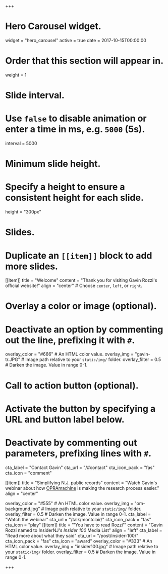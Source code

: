 +++
# Hero Carousel widget.
widget = "hero_carousel"
active = true
date = 2017-10-15T00:00:00

# Order that this section will appear in.
weight = 1

# Slide interval.
# Use `false` to disable animation or enter a time in ms, e.g. `5000` (5s).
interval = 5000

# Minimum slide height.
# Specify a height to ensure a consistent height for each slide.
height = "300px"

# Slides.
# Duplicate an `[[item]]` block to add more slides.
[[item]]
  title = "Welcome"
  content = "Thank you for visiting Gavin Rozzi's official website!"
  align = "center"  # Choose `center`, `left`, or `right`.

  # Overlay a color or image (optional).
  #   Deactivate an option by commenting out the line, prefixing it with `#`.
  overlay_color = "#666"  # An HTML color value.
  overlay_img = "gavin-tr.JPG"  # Image path relative to your `static/img/` folder.
  overlay_filter = 0.5  # Darken the image. Value in range 0-1.

  # Call to action button (optional).
  #   Activate the button by specifying a URL and button label below.
  #   Deactivate by commenting out parameters, prefixing lines with `#`.
  cta_label = "Contact Gavin"
  cta_url = "/#contact"
  cta_icon_pack = "fas"
  cta_icon = "comment"

[[item]]
  title = "Simplifying N.J. public records"
  content = "Watch Gavin's webinar about how [OPRAmachine](/project/opramachine) is making the research process easier."
  align = "center"

  overlay_color = "#555"  # An HTML color value.
  overlay_img = "om-background.jpg"  # Image path relative to your `static/img/` folder.
  overlay_filter = 0.5  # Darken the image. Value in range 0-1.
  cta_label = "Watch the webinar"
  cta_url = "/talk/montclair/"
  cta_icon_pack = "fas"
  cta_icon = "play"
[[item]]
  title = "'You have to read Rozzi'"
  content = "Gavin Rozzi named to InsiderNJ's *Insider 100* Media List"
  align = "left"
  cta_label = "Read more about what they said"
  cta_url = "/post/insider-100/"
  cta_icon_pack = "fas"
  cta_icon = "award"
  overlay_color = "#333"  # An HTML color value.
  overlay_img = "insider100.jpg"  # Image path relative to your `static/img/` folder.
  overlay_filter = 0.5  # Darken the image. Value in range 0-1.

+++